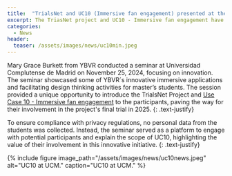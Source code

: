 ```yaml
---
title:  "TrialsNet and UC10 (Immersive fan engagement) presented at the UCM"
excerpt: The TriasNet project and UC10 - Immersive fan engagement have been presented in a seminar at the Universidad Complutense de Madrid.
categories: 
  - News
header:
  teaser: /assets/images/news/uc10min.jpeg
---
```


Mary Grace Burkett from YBVR conducted a seminar at Universidad Complutense de Madrid on November 25, 2024, focusing on innovation. The seminar showcased some of YBVR´s innovative immersive applications and facilitating design thinking activities for master’s students. The session provided a unique opportunity to introduce the TrialsNet Project and [Use Case 10 - Immersive fan engagement](https://trialsnet.eu/usecases/UC10/) to the participants, paving the way for their involvement in the project's final trial in 2025.
{: .text-justify}

To ensure compliance with privacy regulations, no personal data from the students was collected. Instead, the seminar served as a platform to engage with potential participants and explain the scope of UC10, highlighting the value of their involvement in this innovative initiative.
{: .text-justify}

{% include figure image_path="/assets/images/news/uc10news.jpeg" alt="UC10 at UCM." caption="UC10 at UCM." %}


